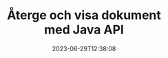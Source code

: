 ---
############################# Static ############################
layout: "landing"
date: 2023-06-29T12:38:08
draft: false

product: "Viewer"
product_tag: "viewer"
platform: "Java"
platform_tag: "java"

############################# Drop-down ############################
supported_platforms:
  items:
    # supported_platforms loop
    - title: ".NET"
      tag: "net"
    # supported_platforms loop
    - title: "Java"
      tag: "java"
    # supported_platforms loop
    - title: "Node.js"
      tag: "nodejs-java" 


############################# Head ############################
head_title: "Java Document Viewer API, rendera PDF Word Excel Image HTML Diagram"
head_description: "Document Viewer-bibliotek för att utveckla Java-applikationer som naturligt renderar, visar och manipulerar dokument i flera format som stöder 180+ filformat."

############################# Header ############################
title: "Återge och visa dokument<br>med Java API"
description: "Kraftfullt Viewer API för att återge 180+ dokumentformat till PDF, HTML och bild med mångsidiga konfigurationsalternativ."
words:
  for: "for"

actions:
  main: "Gratis nedladdning av Maven"
  main_link: "https://releases.groupdocs.com/java/repo/com/groupdocs/groupdocs-viewer/"
  alt: "Licensiering"
  alt_link: "https://purchase.groupdocs.com/pricing/viewer/java"
  title: "Redo att komma igång?"
  description: "Prova GroupDocs.Viewer-funktioner gratis eller begär en licens"

release:
  title: "Version {0} släppt"
  notes: "Se vad som är nytt"
  downloads: "Nedladdningar"
  link: "https://releases.groupdocs.com/viewer/java/release-notes/latest/"

code:
  title: "Återge PDF-filer i Java"
  more: "Fler exempel"
  more_link: "https://github.com/groupdocs-viewer/GroupDocs.Viewer-for-Java"
  install: |
    <dependencies>
      <dependency>
        <groupId>com.groupdocs</groupId>
        <artifactId>groupdocs-viewer</artifactId>
        <version>{0}</version>
      </dependency>
    </dependencies>

    <repositories>
      <repository>
        <id>repository.groupdocs.com</id>
        <name>GroupDocs Repository</name>
        <url>https://repository.groupdocs.com/repo/</url>
      </repository>
    </repositories>
  content: |
    ```java {style=abap}
    // Instantiera Viewer 
    try (Viewer viewer = new Viewer("resume.pdf"))
    {
        // Ställ in HTML-utdataalternativ, en fil per sida  
        HtmlViewOptions viewOptions = 
        HtmlViewOptions.forEmbeddedResources();

        // Återge PDF till HTML med inbäddade resurser
        viewer.view(viewOptions);
    }
    ```
############################# Overview ############################
overview:
  enable: true
  title: "GroupDocs.Viewer i ett ögonkast"
  description: "API för att rendera, visa, konvertera dokument, bilder, diagram och många andra dokumenttyper i Java-applikationer"
  features:
    # feature loop
    - title: "Visa dokument effektivt och tillförlitligt"
      content: "Med GroupDocs.Viewer API kan du effektivt rendera dokument av alla stödjande format till HTML, JPEG, PNG och PDF med flexibla och kraftfulla alternativ samtidigt som innehållet och dokumentstrukturens integritet bibehålls. GroupDocs.Viewer fungerar på Windows- och Linux-plattformar."

    # feature loop
    - title: "De flesta populära fil- och dokumentformaten stöds"
      content: "Vi stöder rendering av över de 180 mest populära fil- och dokumentformaten som inkluderar Word, Excel, PDF, PowerPoint, OpenDocument-formatfamiljen, arkiv, raster- och vektorbilder, e-böcker, programmeringsspråk och uppmärkningar och många andra filtyper, inklusive krypterade filer med lösenordsskydd."

    # feature loop
    - title: "Anpassningsbar utgång"
      content: "GroupDocs.Viewer tillåter inte bara att rendera dokumentet, utan också att kontrollera hur exakt, vilka delar av dokumentet som ska renderas eller nu, hur de ska renderas, och att tillämpa olika transformationer på den renderade utdata."

    # feature loop
    - title: "Webbgränssnitt för Spring framework"
      content: "Vi tillhandahåller ett UI-paket med öppen källkod för Spring framework som kan läggas till ditt projekt på ett par minuter. Viewer.UI-paketet innehåller ett Angular-baserat webbgränssnitt och levererar en uppsättning användbara API:er och datalagringsleverantörer."

############################# Platforms ############################
platforms:
  enable: true
  title: "Plattformsoberoende"
  description: "GroupDocs.Viewer för Java stöder följande operativsystem, ramverk och pakethanterare"
  items:
    # platform loop
    - title: "Amazon"
      image: "amazon"
    # platform loop
    - title: "Docker"
      image: "docker"
    # platform loop
    - title: "Azure"
      image: "azure"
    # platform loop
    - title: "Eclipse"
      image: "eclipse"
    # platform loop
    - title: "IntelliJ"
      image: "intellij"
    # platform loop
    - title: "Windows"
      image: "windows"
    # platform loop
    - title: "Linux"
      image: "linux"
    # platform loop
    - title: "Maven"
      image: "maven"


############################# File formats ############################
formats:
  enable: true
  title: "Filformat som stöds"
  description: |
    GroupDocs.Viewer för Java stöder operationer med följande [filformat](https://docs.groupdocs.com/viewer/java/supported-document-formats/).
  groups:
    # group loop
    - color: "green"
      content: |
        ### Microsoft Office, OpenDocument och textformat
        * **Word:** DOC, DOCX, DOCM, DOT, DOTX, DOTM, RTF, TXT
        * **Excel:** XLS, XLSX, XLSM, XLSB, XLTM, XLT, XLTM, XLTX
        * **PowerPoint:** PPT, PPTX, PPS, PPSX, PPSM, POT, POTM, POTX, PPTM        
        * **Project:** MPP, MPT, MPX
        * **Outlook:** MSG, EML, EMLX, PST, OST
        * **OneNote:** ONE
        * **OpenDocument:** ODT, OTT, ODS, ODP, OTP, OTS, ODG
        * **Fixed Page Layout:** PDF, TEX, XPS, OXPS
        * **e-Books:** EPUB, MOBI, DjVu
        * **Delimiter-Separated Values:** CSV, TSV
    # group loop
    - color: "blue"
      content: |
        ### Bilder, grafik & diagram
        * **Rasterbilder:** BMP, GIF, JPG, PNG, TIFF, WebP, DNG, DIB, Jpeg2000 family
        * **Windows Icon:** ICO
        * **Scalable Vector Graphics:** SVG, CDR, CMX, IGS, SVGZ        
        * **Adobe Photoshop:** PSD, PSB        
        * **Stereo Lithography (3D Printing):** STL        
        * **Medical Imaging:** DICOM
        * **Plotter Documents:** PLT, HPG
        * **Autodesk Design Web Formats:** DWF, DWG
        * **AutoCAD Drawing:** DWT, IFC, STL, CF2        
      # group loop
    - color: "red"
      content: |
        ### Övrig        
        * **webb:** HTML, MHT, MHTML, XML
        * **Metafile:** WMF, EMF, CGM, EMZ, WMZ
        * **Visio:** VSD, VDX, VSS, VSSX, VSX, VST, VSTX, VTX, VSDX, VDW, VSTM, VSSM, VSDM
        * **Project:** MPP, MPT, MPX
        * **PostScript:** PS, EPS
        * **Arkiv:** ZIP, TAR, BZ2, GZ, RAR, RAR5
        * **Övrig:** VCF, VCARD, NUMBERS, NSF, OBJ
        * **C/C++/C# Files:** C, CC, C# , CPP, CXX, CS, H, HH, M, MM
        * **Java/JavaScript Files:** JAVA, JS, JSON, PROPERTIES

############################# Features ############################
features:
  enable: true
  title: "GroupDocs.Viewer-funktioner"
  description: "Rendera, visa och konvertera PDF- och Office-dokument sömlöst"

  items:
    # feature loop
    - icon: "viewhtml"
      title: "Visa dokument i HTML"
      content: "Konvertera dokument av vilken typ som helst till ett HTML-dokument med CSS och SVG, som kan visas i vilken modern webbläsare som helst."

    # feature loop
    - icon: "rasterize"
      title: "Rasterisera dokument"
      content: "Rasterisera alla dokumentformat som stöds till rasterbilden, med justerbart bildformat och komprimeringskvalitet."

    # feature loop
    - icon: "sourcecode"
      title: "Rendera och markera programmeringskoder"
      content: "Stöd för alla populära programmerings-, skript- och märkningsspråk, med möjlighet att analysera och framhäva deras syntax."

    # feature loop
    - icon: "convertpdf"
      title: "Konvertera till PDF"
      content: "Dokument av vilket format som helst kan enkelt konverteras och sparas till PDF med justerbara alternativ."

    # feature loop
    - icon: "transform"
      title: "Tillämpa transformationer"
      content: "Utdatadokument kan omvandlas under rendering - sidor kan roteras och/eller ordnas om, och textvattenstämpel kan placeras ovanpå dem."

    # feature loop
    - icon: "adjustment"
      title: "HTML-utdatajustering"
      content: "Utdata HTML-dokument, genererade av GroupDocs.Viewer, kan finjusteras: det är tillåtet att spara till strömmen eller filen, med externa eller inbäddade resurser, återuppringningar och så vidare."

    # feature loop
    - icon: "complex"
      title: "Stöd för komplexa dokumentstrukturer"
      content: "GroupDocs.Viewer stöder inte bara enskilda dokument, utan även filer, som internt innehåller en lista eller hierarkisk struktur av dokument, som e-postmeddelanden med bilagor, ZIP-arkiv med interna filer i mappar, flersidiga TIFF-bilder och så vidare."

    # feature loop
    - icon: "optimization"
      title: "Optimeringsalternativ"
      content: "GroupDocs.Viewer innehåller ett justerbart cache-undersystem, som kan förkorta laddningstiden genom att använda de cachade versionerna av dokumenten. En uppsättning olika alternativ för olika format gör det också möjligt att utesluta vissa onödiga delar eller aspekter av dokument från renderingen (teckensnitt, dolda kalkylblad, e-postbilagor) för att optimera den övergripande prestandan"

    # feature loop
    - icon: "passwordprotected"
      title: "Stöd för lösenordsskyddade dokument"
      content: "GroupDocs.Viewer gör det möjligt att öppna krypterade dokument av olika typer: PDF, WordProcessing, Spreadsheet, Presentation och annat, genom att ange ett lösenord i laddningsalternativen."

############################# Code samples ############################
code_samples:
  enable: true
  title: "Kodprover"
  description: "Vissa använder fall av typiska GroupDocs.Viewer för Java-operationer"
  items:
    # code sample loop
    - title: "Rendera DOCX till HTML"
      content: |
        Klassegenskaperna [HtmlViewOptions](https://reference.groupdocs.com/viewer/java/com.groupdocs.viewer.options/htmlviewoptions/) låter dig kontrollera konverteringsprocessen, mer om det [här](https://docs.groupdocs.com/viewer/java/rendering-to-html/). Du kan till exempel bädda in alla externa resurser i HTML-utdatafilen, förminska utdatafilen och optimera den för utskrift.
        {{< landing/code title="Java">}}
        ```java {style=abap}
        import com.groupdocs.viewer.Viewer;
        import com.groupdocs.viewer.options.HtmlViewOptions;

        // Instantiera Viewer
        try (Viewer viewer = new Viewer("resume.docx"))
        {
            // Ställ in HTML-utdataalternativ
            HtmlViewOptions options = 
            HtmlViewOptions.forEmbeddedResources();

            // Rendera DOCX till HTML med inbäddade resurser
            viewer.view(options);
        }
        ```
        {{< /landing/code >}}
    # code sample loop
    - title: "Exportera PPTX till PDF"
      content: |
        Skapa en klassinstans [PdfViewOptions](https://reference.groupdocs.com/viewer/java/com.groupdocs.viewer.options/pdfviewoptions/) och skicka den till [Viewer.View](https://reference.groupdocs.com/viewer/java/com.groupdocs.viewer/viewer/#view-com.groupdocs.viewer.options.ViewOptions-) metod för att konvertera en PowerPoint PPTX-fil till PDF. Klassegenskaperna för PdfViewOptions låter dig kontrollera konverteringsprocessen. Du kan till exempel skydda den utgående PDF-filen, ordna om dess sidor och ange kvaliteten på dokumentbilder. Se [följande dokumentationsavsnitt](https://docs.groupdocs.com/viewer/java/rendering-to-pdf/) för detaljer.
        {{< landing/code title="Java">}}
        ```java {style=abap}   
        import com.groupdocs.viewer.Viewer;
        import com.groupdocs.viewer.options.PdfViewOptions;

        // Instantiera Viewer
        try (Viewer viewer = new Viewer("presentation.pptx"))
        {            
            // Ställ in alternativ för utdata PDF
            PdfViewOptions viewOptions = new PdfViewOptions();

            // Exportera PPTX till PDF
            viewer.view(viewOptions);
        }
        ```
        {{< /landing/code >}}
############################# Reviews ############################
# reviews:
# enable: true
# title: "GroupDocs produkter recensioner"
# description: "Ta inte bara vårt ord för det. Se vad andra utvecklare säger om våra API:er"

# items:
#   # review loop
#   - title: "GroupDocs.Viewer"
#     content: "Utmärkt service och utmärkta produkter. De var extremt hjälpsamma och lyhörda under implementeringsprocessen för GroupDocs.Viewer för .NET, kan inte rekommendera dem tillräckligt starkt."
#     author: "Martin Lasarga"
#     company: "Product Manager at Axentria ECM by G.S.I."

#   # review loop
#   - title: "GroupDocs.Viewer"
#     content: "Efter att ha implementerat och använt GroupDocs.Viewer för .NET i projektet ser det ut att fungera mycket bra. Jag har testat med en hel del dokument och än så länge så bra. Allt jag har kastat på det återges snyggt och ser lika bra ut som det skulle göra i en PDF-visare eller MS Word."
#     author: "Mats Oustad"
#     company: "Senior Consultant/Partner at Novanet AS"
---
